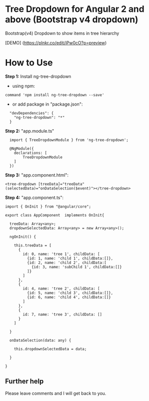 # Tree Dropdown for Angular 2 and above (Bootstrap v4 dropdown)

Bootstrap(v4) Dropdown to show items in tree hierarchy

[DEMO] (https://plnkr.co/edit/iPw0cO?p=preview)

# How to Use

**Step 1:** Install ng-tree-dropdown 
 - using npm:

  ```
  command 'npm install ng-tree-dropdown --save'
  ```

- or add package in "package.json":

```
  "devDependencies": {
    "ng-tree-dropdown": "*"
  }
```

**Step 2:** "app.module.ts"

```
  import { TreeDropdownModule } from 'ng-tree-dropdown';

  @NgModule({
    declarations: [
        TreeDropdownModule
    ]
  })  
```

**Step 3:** "app.component.html":

```
<tree-dropdown [treeData]="treeData" (selectedData)="onDataSelection($event)"></tree-dropdown>
```

**Step 4:** "app.component.ts":

```
import { OnInit } from "@angular/core";

export class AppComponent  implements OnInit{
    
  treeData: Array<any>;
  dropdownSelectedData: Array<any> = new Array<any>();

  ngOnInit() {

    this.treeData = [
      {
        id: 0, name: 'tree 1', childData: [
          {id: 1, name: 'child 1', childData:[]},
          {id: 2, name: 'child 2', childData:[
            {id: 3, name: 'subChild 1', childData:[]}
          ]}
        ]
      },
      {
        id: 4, name: 'tree 2', childData: [
          {id: 5, name: 'child 3', childData:[]},
          {id: 6, name: 'child 4', childData:[]}
        ]
      },
      {
        id: 7, name: 'tree 3', childData: []
      }
    ]

  }

  onDataSelection(data: any) {

    this.dropdownSelectedData = data;

  }

}
```

## Further help

Please leave comments and I will get back to you.
